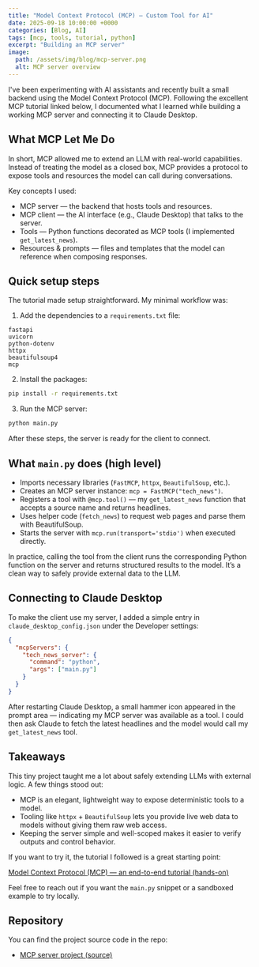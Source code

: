 ```yaml
---
title: "Model Context Protocol (MCP) — Custom Tool for AI"
date: 2025-09-18 10:00:00 +0000
categories: [Blog, AI]
tags: [mcp, tools, tutorial, python]
excerpt: "Building an MCP server"
image:
  path: /assets/img/blog/mcp-server.png
  alt: MCP server overview
---
```


I've been experimenting with AI assistants and recently built a small backend using the Model Context Protocol (MCP). Following the excellent MCP tutorial linked below, I documented what I learned while building a working MCP server and connecting it to Claude Desktop.

## What MCP Let Me Do

In short, MCP allowed me to extend an LLM with real-world capabilities. Instead of treating the model as a closed box, MCP provides a protocol to expose tools and resources the model can call during conversations.

Key concepts I used:

- MCP server — the backend that hosts tools and resources.
- MCP client — the AI interface (e.g., Claude Desktop) that talks to the server.
- Tools — Python functions decorated as MCP tools (I implemented `get_latest_news`).
- Resources & prompts — files and templates that the model can reference when composing responses.

## Quick setup steps

The tutorial made setup straightforward. My minimal workflow was:

1. Add the dependencies to a `requirements.txt` file:

```text
fastapi
uvicorn
python-dotenv
httpx
beautifulsoup4
mcp
```

2. Install the packages:

```bash
pip install -r requirements.txt
```

3. Run the MCP server:

```bash
python main.py
```

After these steps, the server is ready for the client to connect.

## What `main.py` does (high level)

- Imports necessary libraries (`FastMCP`, `httpx`, `BeautifulSoup`, etc.).
- Creates an MCP server instance: `mcp = FastMCP("tech_news")`.
- Registers a tool with `@mcp.tool()` — my `get_latest_news` function that accepts a source name and returns headlines.
- Uses helper code (`fetch_news`) to request web pages and parse them with BeautifulSoup.
- Starts the server with `mcp.run(transport='stdio')` when executed directly.

In practice, calling the tool from the client runs the corresponding Python function on the server and returns structured results to the model. It’s a clean way to safely provide external data to the LLM.

## Connecting to Claude Desktop

To make the client use my server, I added a simple entry in `claude_desktop_config.json` under the Developer settings:

```json
{
  "mcpServers": {
    "tech_news_server": {
      "command": "python",
      "args": ["main.py"]
    }
  }
}
```

After restarting Claude Desktop, a small hammer icon appeared in the prompt area — indicating my MCP server was available as a tool. I could then ask Claude to fetch the latest headlines and the model would call my `get_latest_news` tool.

## Takeaways

This tiny project taught me a lot about safely extending LLMs with external logic. A few things stood out:

- MCP is an elegant, lightweight way to expose deterministic tools to a model.
- Tooling like `httpx` + `BeautifulSoup` lets you provide live web data to models without giving them raw web access.
- Keeping the server simple and well-scoped makes it easier to verify outputs and control behavior.

If you want to try it, the tutorial I followed is a great starting point:

[Model Context Protocol (MCP) — an end-to-end tutorial (hands-on)](https://busesenol.medium.com/model-context-protocol-mcp-an-end-to-end-tutorial-with-hands-on-project-c6b9ffee03d7)

Feel free to reach out if you want the `main.py` snippet or a sandboxed example to try locally.

## Repository

You can find the project source code in the repo:

- [MCP server project (source)](https://github.com/Mohit2497/Project-Based-Learnings/tree/main/mcp-server-project)